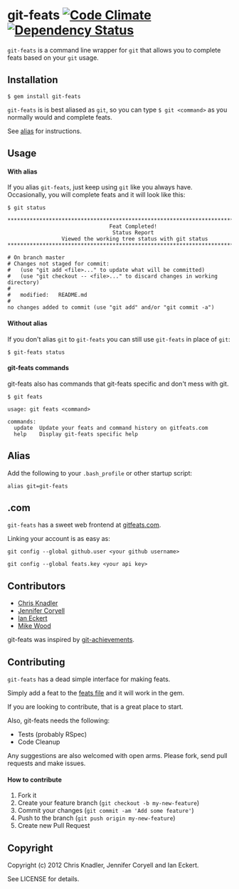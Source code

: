 # git-feats [![Code Climate](https://codeclimate.com/badge.png)](https://codeclimate.com/github/cknadler/git-feats) [![Dependency Status](https://gemnasium.com/cknadler/git-feats.png)](https://gemnasium.com/cknadler/git-feats) 

`git-feats` is a command line wrapper for `git` that allows you to complete feats based on your `git` usage.

## Installation

    $ gem install git-feats
    
`git-feats` is is best aliased as `git`, so you can type `$ git <command>` as you normally would and complete feats.

See [alias](#alias) for instructions.

## Usage

#### With alias

If you alias `git-feats`, just keep using `git` like you always have. Occasionally, you will complete feats and it will look like this:

```
$ git status

********************************************************************************
                                Feat Completed!                                 
                                 Status Report                                  
                 Viewed the working tree status with git status                 
********************************************************************************

# On branch master
# Changes not staged for commit:
#   (use "git add <file>..." to update what will be committed)
#   (use "git checkout -- <file>..." to discard changes in working directory)
#
#	modified:   README.md
#
no changes added to commit (use "git add" and/or "git commit -a")

```

#### Without alias

If you don't alias `git` to `git-feats` you can still use `git-feats` in place of `git`:

```
$ git-feats status
```

#### git-feats commands

git-feats also has commands that git-feats specific and don't mess with git.


```
$ git feats

usage: git feats <command>

commands:
  update  Update your feats and command history on gitfeats.com
  help    Display git-feats specific help
```

## Alias

Add the following to your `.bash_profile` or other startup script:

```
alias git=git-feats
```

## .com

`git-feats` has a sweet web frontend at [gitfeats.com](http://gitfeats.com).

Linking your account is as easy as:

```
git config --global github.user <your github username>
```

```
git config --global feats.key <your api key>
```

## Contributors

* [Chris Knadler](https://github.com/cknadler)
* [Jennifer Coryell](https://github.com/dasmoose)
* [Ian Eckert](https://github.com/ieckert)
* [Mike Wood](https://github.com/mykewould)

git-feats was inspired by [git-achievements](https://github.com/icefox/git-achievements).


## Contributing

`git-feats` has a dead simple interface for making feats. 

Simply add a feat to the [feats file][feats-file] and it will work in the gem.

If you are looking to contribute, that is a great place to start.

Also, git-feats needs the following:

* Tests (probably RSpec)
* Code Cleanup

Any suggestions are also welcomed with open arms. Please fork, send pull requests and make issues.

#### How to contribute

1. Fork it
2. Create your feature branch (`git checkout -b my-new-feature`)
3. Commit your changes (`git commit -am 'Add some feature'`)
4. Push to the branch (`git push origin my-new-feature`)
5. Create new Pull Request


## Copyright

Copyright (c) 2012 Chris Knadler, Jennifer Coryell and Ian Eckert. 

See LICENSE for details.

[feats-file]: https://github.com/cknadler/git-feats/blob/master/lib/git-feats/feats/feats.yml
